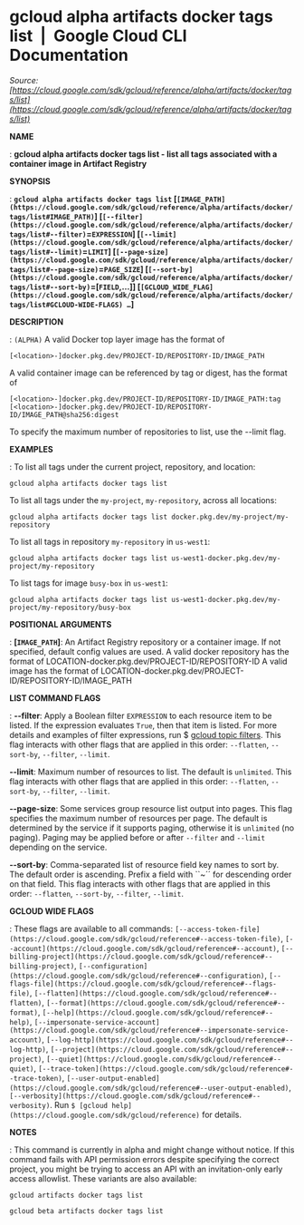 # gcloud alpha artifacts docker tags list  |  Google Cloud CLI Documentation

*Source: [https://cloud.google.com/sdk/gcloud/reference/alpha/artifacts/docker/tags/list](https://cloud.google.com/sdk/gcloud/reference/alpha/artifacts/docker/tags/list)*

**NAME**

: **gcloud alpha artifacts docker tags list - list all tags associated with a container image in Artifact Registry**

**SYNOPSIS**

: **`gcloud alpha artifacts docker tags list` [`[IMAGE_PATH](https://cloud.google.com/sdk/gcloud/reference/alpha/artifacts/docker/tags/list#IMAGE_PATH)`] [`[--filter](https://cloud.google.com/sdk/gcloud/reference/alpha/artifacts/docker/tags/list#--filter)`=`EXPRESSION`] [`[--limit](https://cloud.google.com/sdk/gcloud/reference/alpha/artifacts/docker/tags/list#--limit)`=`LIMIT`] [`[--page-size](https://cloud.google.com/sdk/gcloud/reference/alpha/artifacts/docker/tags/list#--page-size)`=`PAGE_SIZE`] [`[--sort-by](https://cloud.google.com/sdk/gcloud/reference/alpha/artifacts/docker/tags/list#--sort-by)`=[`FIELD`,…]] [`[GCLOUD_WIDE_FLAG](https://cloud.google.com/sdk/gcloud/reference/alpha/artifacts/docker/tags/list#GCLOUD-WIDE-FLAGS) …`]**

**DESCRIPTION**

: `(ALPHA)` A valid Docker top layer image has the format of

```
[<location>-]docker.pkg.dev/PROJECT-ID/REPOSITORY-ID/IMAGE_PATH
```

A valid container image can be referenced by tag or digest, has the format of

```
[<location>-]docker.pkg.dev/PROJECT-ID/REPOSITORY-ID/IMAGE_PATH:tag
[<location>-]docker.pkg.dev/PROJECT-ID/REPOSITORY-ID/IMAGE_PATH@sha256:digest
```

To specify the maximum number of repositories to list, use the --limit flag.

**EXAMPLES**

: To list all tags under the current project, repository, and location:

```
gcloud alpha artifacts docker tags list
```

To list all tags under the `my-project`, `my-repository`,
across all locations:

```
gcloud alpha artifacts docker tags list docker.pkg.dev/my-project/my-repository
```

To list all tags in repository `my-repository` in
`us-west1`:

```
gcloud alpha artifacts docker tags list us-west1-docker.pkg.dev/my-project/my-repository
```

To list tags for image `busy-box` in `us-west1`:

```
gcloud alpha artifacts docker tags list us-west1-docker.pkg.dev/my-project/my-repository/busy-box
```

**POSITIONAL ARGUMENTS**

: **[`IMAGE_PATH`]**:
An Artifact Registry repository or a container image. If not specified, default
config values are used.
A valid docker repository has the format of
LOCATION-docker.pkg.dev/PROJECT-ID/REPOSITORY-ID
A valid image has the format of
LOCATION-docker.pkg.dev/PROJECT-ID/REPOSITORY-ID/IMAGE_PATH

**LIST COMMAND FLAGS**

: **--filter**:
Apply a Boolean filter `EXPRESSION` to each resource item
to be listed. If the expression evaluates `True`, then that item is
listed. For more details and examples of filter expressions, run $ [gcloud topic filters](https://cloud.google.com/sdk/gcloud/reference/topic/filters). This flag
interacts with other flags that are applied in this order:
`--flatten`, `--sort-by`, `--filter`,
`--limit`.

**--limit**:
Maximum number of resources to list. The default is `unlimited`. This
flag interacts with other flags that are applied in this order:
`--flatten`, `--sort-by`, `--filter`,
`--limit`.

**--page-size**:
Some services group resource list output into pages. This flag specifies the
maximum number of resources per page. The default is determined by the service
if it supports paging, otherwise it is `unlimited` (no paging).
Paging may be applied before or after `--filter` and
`--limit` depending on the service.

**--sort-by**:
Comma-separated list of resource field key names to sort by. The default order
is ascending. Prefix a field with ``~´´ for descending order on that
field. This flag interacts with other flags that are applied in this order:
`--flatten`, `--sort-by`, `--filter`,
`--limit`.

**GCLOUD WIDE FLAGS**

: These flags are available to all commands: `[--access-token-file](https://cloud.google.com/sdk/gcloud/reference#--access-token-file)`,
`[--account](https://cloud.google.com/sdk/gcloud/reference#--account)`, `[--billing-project](https://cloud.google.com/sdk/gcloud/reference#--billing-project)`,
`[--configuration](https://cloud.google.com/sdk/gcloud/reference#--configuration)`,
`[--flags-file](https://cloud.google.com/sdk/gcloud/reference#--flags-file)`,
`[--flatten](https://cloud.google.com/sdk/gcloud/reference#--flatten)`, `[--format](https://cloud.google.com/sdk/gcloud/reference#--format)`, `[--help](https://cloud.google.com/sdk/gcloud/reference#--help)`, `[--impersonate-service-account](https://cloud.google.com/sdk/gcloud/reference#--impersonate-service-account)`,
`[--log-http](https://cloud.google.com/sdk/gcloud/reference#--log-http)`,
`[--project](https://cloud.google.com/sdk/gcloud/reference#--project)`, `[--quiet](https://cloud.google.com/sdk/gcloud/reference#--quiet)`, `[--trace-token](https://cloud.google.com/sdk/gcloud/reference#--trace-token)`, `[--user-output-enabled](https://cloud.google.com/sdk/gcloud/reference#--user-output-enabled)`,
`[--verbosity](https://cloud.google.com/sdk/gcloud/reference#--verbosity)`.
Run `$ [gcloud help](https://cloud.google.com/sdk/gcloud/reference)` for details.

**NOTES**

: This command is currently in alpha and might change without notice. If this
command fails with API permission errors despite specifying the correct project,
you might be trying to access an API with an invitation-only early access
allowlist. These variants are also available:

```
gcloud artifacts docker tags list
```

```
gcloud beta artifacts docker tags list
```